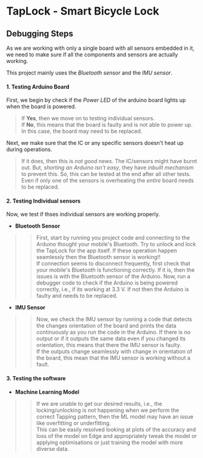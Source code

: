 # TapLock - Smart Bicycle Lock
## Debugging Steps
As we are working with only a single board with all sensors embedded in it, we need to make sure if all the components and sensors are actually working. 

This project mainly uses the *Bluetooth sensor* and the *IMU sensor*. 

#### 1. Testing Arduino Board
First, we begin by check if the *Power LED* of the arduino board lights up when the board is powered. 
> If **Yes**, then we move on to testing individual sensors. \
> If **No**, this means that the board is faulty and is not able to power up. In this case, the board may need to be replaced.

Next, we make sure that the IC or any specific sensors doesn't heat up during operations.
> If it does, then this is *not good news*. The IC/sensors might have burnt out. But, *shorting an Arduino isn't easy*, they have *inbuilt mechanism* to prevent this. So, this can be tested at the end after all other tests.\
> Even if only one of the sensors is overheating the *entire* board needs to be replaced.

#### 2. Testing Individual sensors
Now, we test if thses individual sensors are working properly.
* **Bluetooth Sensor**
>> First, start by running you project code and connecting to the Arduino thought your mobile's Bluetooth. Try to unlock and lock the TapLock for the app itself. If these operation happen seamlessly then the Bluetooth sensor is working!!\
>> If connection seems to disconnect frequently, first check that your mobile's Bluetooth is functioning correctly. If it is, then the issues is with the Bluetooth sensor of the Arduino. 
>> Now, run a debugger code to check if the Arduino is being powered correctly, i.e., if its working at 3.3 V. If not then the Arduino is faulty and needs to be replaced.
* **IMU Sensor**
>> Now, we check the IMU sensor by running a code that detects the changes orientation of the board and prints the data continuously as you run the code in the Arduino. If there is no output or if it outputs the same data even if you changed its orientation, this means that there the IMU sensor is faulty.\
>> If the outputs change seamlessly with change in orientation of the board, this mean that the IMU sensor is working without a fault. 

#### 3. Testing the software
* **Machine Learning Model** 
>> If we are unable to get our desired results, i.e., the locking/unlocking is not happening when we perform the correct Tapping pattern, then the ML model may have an issue like overfitting or underfitting.\
>> This can be easily resolved looking at plots of the accuracy and loss of the model on Edge and appropriately tweak the model or applying optimisations or just training the model with more diverse data.
>> 
